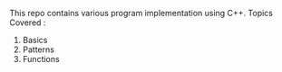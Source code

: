 This repo contains various program implementation using C++.
Topics Covered :
1) Basics
2) Patterns
3) Functions

